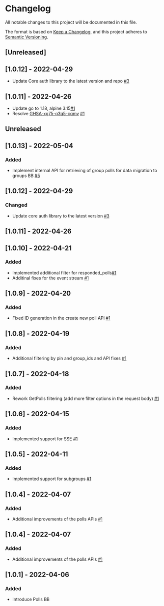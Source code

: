 # Changelog
All notable changes to this project will be documented in this file.

The format is based on [Keep a Changelog](https://keepachangelog.com/en/1.0.0/),
and this project adheres to [Semantic Versioning](https://semver.org/spec/v2.0.0.html).

## [Unreleased]

## [1.0.12] - 2022-04-29
- Update Core auth library to the latest version and repo [#3](https://github.com/rokwire/polls-building-block/issues/3)

## [1.0.11] - 2022-04-26
- Update go to 1.18, alpine 3.15[#1](https://github.com/rokwire/polls-building-block/issues/1)
- Resolve [GHSA-xg75-q3q5-cqmv](https://github.com/advisories/GHSA-xg75-q3q5-cqmv) [#1](https://github.com/rokwire/polls-building-block/issues/1)

## Unreleased

## [1.0.13] - 2022-05-04
### Added
- Implement internal API for retrieving of group polls for data migration to groups BB [#5](https://github.com/rokwire/polls-building-block/issues/5)

## [1.0.12] - 2022-04-29
### Changed
- Update core auth library to the latest version [#3](https://github.com/rokwire/polls-building-block/issues/3)

## [1.0.11] - 2022-04-26

## [1.0.10] - 2022-04-21
### Added
- Implemented additional filter for responded_polls[#1](https://github.com/rokwire/polls-building-block/issues/1)
- Additinal fixes for the event stream [#1](https://github.com/rokwire/polls-building-block/issues/1)

## [1.0.9] - 2022-04-20
### Added
- Fixed ID generation in the create new poll API [#1](https://github.com/rokwire/polls-building-block/issues/1)

## [1.0.8] - 2022-04-19
### Added
- Additional filtering by pin and group_ids and API fixes [#1](https://github.com/rokwire/polls-building-block/issues/1)

## [1.0.7] - 2022-04-18
### Added
- Rework GetPolls filtering (add more filter options in the request body) [#1](https://github.com/rokwire/polls-building-block/issues/1)

## [1.0.6] - 2022-04-15
### Added
- Implemented support for SSE [#1](https://github.com/rokwire/polls-building-block/issues/1)

## [1.0.5] - 2022-04-11
### Added
- Implemented support for subgroups [#1](https://github.com/rokwire/polls-building-block/issues/1)

## [1.0.4] - 2022-04-07
### Added
- Additional improvements of the polls APIs [#1](https://github.com/rokwire/polls-building-block/issues/1)

## [1.0.4] - 2022-04-07
### Added
- Additional improvements of the polls APIs [#1](https://github.com/rokwire/polls-building-block/issues/1)

## [1.0.1] - 2022-04-06
### Added
- Introduce Polls BB 